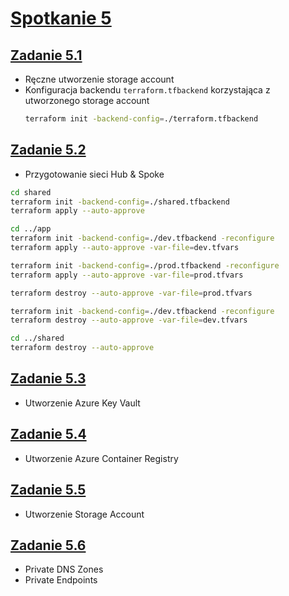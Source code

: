 # [Spotkanie 5](https://github.com/cloudstateu/kurs-iac-terraform/blob/master/Zjazd5/zadania.md)


## [Zadanie 5.1](./zadanie1)

* Ręczne utworzenie storage account
* Konfiguracja backendu `terraform.tfbackend` korzystająca z utworzonego storage account
    ```bash
    terraform init -backend-config=./terraform.tfbackend
    ```


## [Zadanie 5.2](./zadanie2)

* Przygotowanie sieci Hub & Spoke

```bash
cd shared
terraform init -backend-config=./shared.tfbackend
terraform apply --auto-approve

cd ../app
terraform init -backend-config=./dev.tfbackend -reconfigure
terraform apply --auto-approve -var-file=dev.tfvars

terraform init -backend-config=./prod.tfbackend -reconfigure
terraform apply --auto-approve -var-file=prod.tfvars

```

```bash
terraform destroy --auto-approve -var-file=prod.tfvars

terraform init -backend-config=./dev.tfbackend -reconfigure
terraform destroy --auto-approve -var-file=dev.tfvars

cd ../shared
terraform destroy --auto-approve
```


## [Zadanie 5.3](./zadanie3)

* Utworzenie Azure Key Vault


## [Zadanie 5.4](./zadanie4)

* Utworzenie Azure Container Registry


## [Zadanie 5.5](./zadanie5)

* Utworzenie Storage Account


## [Zadanie 5.6](./zadanie6)

* Private DNS Zones
* Private Endpoints